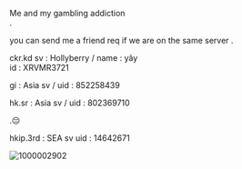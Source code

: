 Me and my gambling addiction  
. 

you can send me a friend req if we are on the same server 
.

ckr.kd    sv : Hollyberry / name : yây  
id : XRVMR3721 

gi : Asia sv / uid : 852258439 

hk.sr : Asia sv / uid : 802369710  

.😔    

hkip.3rd : SEA sv  uid : 14642671

![1000002902](https://github.com/user-attachments/assets/a13adf9f-0cbc-49ed-8be2-dbef407a81a0)

